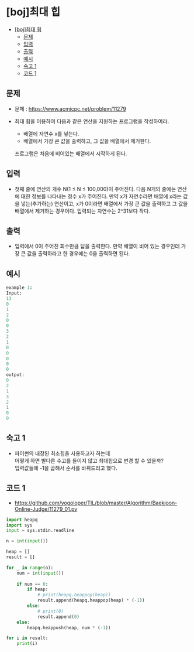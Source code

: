 # [boj]최대 힙
<!-- TOC -->

- [[boj]최대 힙](#boj%EC%B5%9C%EB%8C%80-%ED%9E%99)
  - [문제](#%EB%AC%B8%EC%A0%9C)
  - [입력](#%EC%9E%85%EB%A0%A5)
  - [출력](#%EC%B6%9C%EB%A0%A5)
  - [예시](#%EC%98%88%EC%8B%9C)
  - [숙고 1](#%EC%88%99%EA%B3%A0-1)
  - [코드 1](#%EC%BD%94%EB%93%9C-1)

<!-- /TOC -->

## 문제
- 문제 : https://www.acmicpc.net/problem/11279
- 최대 힙을 이용하여 다음과 같은 연산을 지원하는 프로그램을 작성하여라.  
  - 배열에 자연수 x를 넣는다.  
  - 배열에서 가장 큰 값을 출력하고, 그 값을 배열에서 제거한다.  
  
  프로그램은 처음에 비어있는 배열에서 시작하게 된다.

## 입력
- 첫째 줄에 연산의 개수 N(1 ≤ N ≤ 100,000)이 주어진다. 다음 N개의 줄에는 연산에 대한 정보를 나타내는 정수 x가 주어진다. 만약 x가 자연수라면 배열에 x라는 값을 넣는(추가하는) 연산이고, x가 0이라면 배열에서 가장 큰 값을 출력하고 그 값을 배열에서 제거하는 경우이다. 입력되는 자연수는 2^31보다 작다.

## 출력 
- 입력에서 0이 주어진 회수만큼 답을 출력한다. 만약 배열이 비어 있는 경우인데 가장 큰 값을 출력하라고 한 경우에는 0을 출력하면 된다.

## 예시
``` python
example 1:
Input:
13
0
1
2
0
0
3
2
1
0
0
0
0
0
output:
0
2
1
3
2
1
0
0
```
## 숙고 1
- 파이썬의 내장된 최소힙을 사용하고자 하는데  
  어떻게 하면 별다른 수고를 들이지 않고 최대힙으로 변경 할 수 있을까?  
  입력값들에 -1을 곱해서 순서를 바꿔드리고 했다.
## 코드 1
- https://github.com/yogoloper/TIL/blob/master/Algorithm/Baekjoon-Online-Judge/11279_01.py
``` python
import heapq
import sys
input = sys.stdin.readline

n = int(input())

heap = []
result = []

for _ in range(n):
    num = int(input())
    
    if num == 0:
        if heap:
            # print(heapq.heappop(heap))
            result.append(heapq.heappop(heap) * (-1))
        else:
            # print(0)
            result.append(0)
    else:
        heapq.heappush(heap, num * (-1))

for i in result:
    print(i)
```
